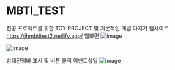 # MBTI_TEST

전공 프로젝트를 위한 TOY PROJECT 및 기본적인 개념 다지기
웹사이트
https://jhmbtitest2.netlify.app/
웹화면
![image](https://user-images.githubusercontent.com/84216838/135789267-fc02d3cc-8243-4756-aad7-0eca1cbe351e.png)

![image](https://user-images.githubusercontent.com/84216838/135789091-bf8c6a59-f5bf-4c10-8bcf-5650ff93fff1.png)

상태진행바 표시 및 버튼 클릭 이벤트삽입
![image](https://user-images.githubusercontent.com/84216838/136319133-63586052-d13a-41f3-8df0-b4950025b759.png)
